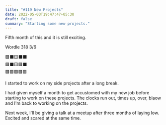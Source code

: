 ```yaml
---
title: "#119 New Projects"
date: 2022-05-03T19:47:47+05:30
draft: false
summary: "Starting some new projects."
---
```


Fifth month of this and it is still exciting.

Wordle 318 3/6

🟩⬛🟨⬛⬛\
🟩⬛🟨🟩⬛\
🟩🟩🟩🟩🟩

I started to work on my side projects after a long break.

I had given myself a month to get accustomed with my new job before starting to work on these projects. The clocks run out, times up, over, blaow and I'm back to working on the projects.

Next week, I'll be giving a talk at a meetup after three months of laying low. Excited and scared at the same time.
